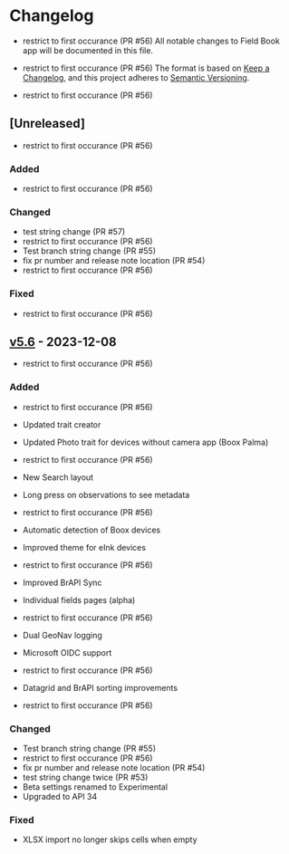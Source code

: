 # Changelog

- restrict to first occurance (PR #56)
All notable changes to Field Book app will be documented in this file.

- restrict to first occurance (PR #56)
The format is based on [Keep a Changelog](https://keepachangelog.com/en/1.1.0/),
and this project adheres to [Semantic Versioning](https://semver.org/spec/v2.0.0.html).
- restrict to first occurance (PR #56)

## [Unreleased]
- restrict to first occurance (PR #56)

### Added
- restrict to first occurance (PR #56)

### Changed
- test string change (PR #57)
- restrict to first occurance (PR #56)
- Test branch string change (PR #55)
- fix pr number and release note location (PR #54)
- restrict to first occurance (PR #56)

### Fixed
- restrict to first occurance (PR #56)

## [v5.6] - 2023-12-08
- restrict to first occurance (PR #56)

### Added
- restrict to first occurance (PR #56)
- Updated trait creator
- Updated Photo trait for devices without camera app (Boox Palma)
- restrict to first occurance (PR #56)
- New Search layout
- Long press on observations to see metadata
- restrict to first occurance (PR #56)
- Automatic detection of Boox devices
- Improved theme for eInk devices
- restrict to first occurance (PR #56)
- Improved BrAPI Sync
- Individual fields pages (alpha)
- restrict to first occurance (PR #56)
- Dual GeoNav logging
- Microsoft OIDC support
- restrict to first occurance (PR #56)
- Datagrid and BrAPI sorting improvements

- restrict to first occurance (PR #56)
### Changed
- Test branch string change (PR #55)
- restrict to first occurance (PR #56)
- fix pr number and release note location (PR #54)
- test string change twice (PR #53)
- Beta settings renamed to Experimental
- Upgraded to API 34

### Fixed
- XLSX import no longer skips cells when empty

[v5.6]: https://github.com/PhenoApps/Field-Book/releases/tag/5.6.25